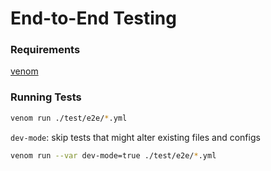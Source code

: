 # End-to-End Testing

### Requirements
[venom](https://github.com/ovh/venom/tree/master?tab=readme-ov-file#installing)  

### Running Tests
```bash
venom run ./test/e2e/*.yml
```

`dev-mode`: skip tests that might alter existing files and configs
```bash
venom run --var dev-mode=true ./test/e2e/*.yml
```

